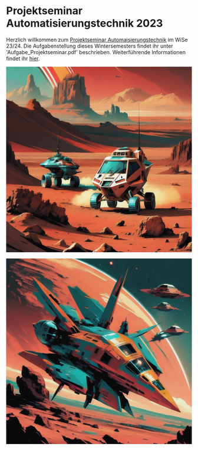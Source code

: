 # Projektseminar Automatisierungstechnik 2023

Herzlich willkommen zum [Projektseminar Automaisierungstechnik](https://www.etit.tu-darmstadt.de/ris/lehre_ris/lehrveranstaltungen_ris/pro_auto_ris/index.de.jsp) im WiSe 23/24. Die Aufgabenstellung dieses Wintersemesters findet ihr unter 'Aufgabe_Projektseminar.pdf' beschrieben. Weiterführende Informationen findet ihr [hier](https://optimise.esa.int/challenge/spoc-2-morphing-rovers/About). 

![Rover auf dem Mars](hotpot_ai.png) 

![Mutterschiffe vor dem Mars](hotpot_ai2.png)
